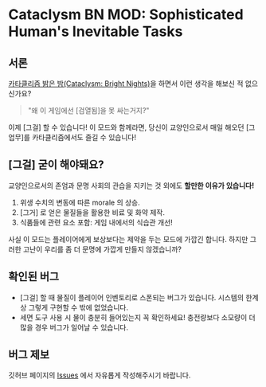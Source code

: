 # Cataclysm BN MOD: Sophisticated Human's Inevitable Tasks

## 서론

[카타클리즘 밝은 밤(Cataclysm: Bright Nights)](https://github.com/cataclysmbnteam/Cataclysm-BN)을 하면서 이런 생각을 해보신 적 없으신가요?

> "왜 이 게임에선 [검열됨]을 못 싸는거지?"

이제 [그걸] 할 수 있습니다! 이 모드와 함께라면, 당신이 교양인으로서 매일 해오던 [그 업무]를 카타클리즘에서도 즐길 수 있습니다!


## [그걸] 굳이 해야돼요?

교양인으로서의 존엄과 문명 사회의 관습을 지키는 것 외에도 **할만한 이유가 있습니다!**

1. 위생 수치의 변동에 따른 morale 의 상승.
2. [그거] 로 얻은 물질들을 활용한 비료 및 화약 제작.
3. 식품들에 관련 요소 포함: 게임 내에서의 식습관 개선!

사실 이 모드는 플레이어에게 보상보다는 제약을 두는 모드에 가깝긴 합니다. 하지만 그러한 고난이 우리를 좀 더 문명에 가깝게 만들지 않겠습니까?


## 확인된 버그

- [그걸] 할 때 물질이 플레이어 인벤토리로 스폰되는 버그가 있습니다. 시스템의 한계상 그렇게 구현할 수 밖에 없었습니다.
- 세면 도구 사용 시 물이 충분히 들어있는지 꼭 확인하세요! 충전량보다 소모량이 더 많을 경우 버그가 일어날 수 있습니다.

## 버그 제보

깃허브 페이지의 [Issues](https://github.com/NappingOcean/SHIT_mod/issues) 에서 자유롭게 작성해주시기 바랍니다.